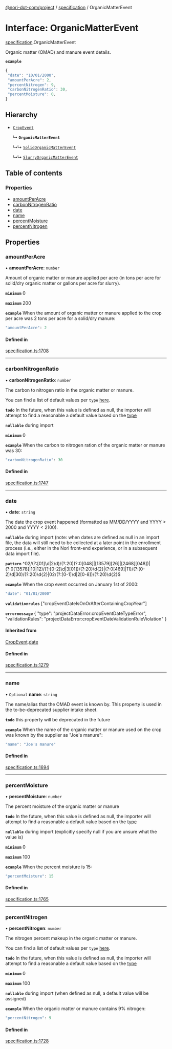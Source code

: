 [@nori-dot-com/project](../README.md) / [specification](../modules/specification.md) / OrganicMatterEvent

# Interface: OrganicMatterEvent

[specification](../modules/specification.md).OrganicMatterEvent

Organic matter (OMAD) and manure event details.

**`example`**

```js
{
 "date": "10/01/2000",
 "amountPerAcre": 2,
 "percentNitrogen": 9,
 "carbonNitrogenRatio": 30,
 "percentMoisture": 0,
}
```

## Hierarchy

- [`CropEvent`](specification.CropEvent.md)

  ↳ **`OrganicMatterEvent`**

  ↳↳ [`SolidOrganicMatterEvent`](specification.SolidOrganicMatterEvent.md)

  ↳↳ [`SlurryOrganicMatterEvent`](specification.SlurryOrganicMatterEvent.md)

## Table of contents

### Properties

- [amountPerAcre](specification.OrganicMatterEvent.md#amountperacre)
- [carbonNitrogenRatio](specification.OrganicMatterEvent.md#carbonnitrogenratio)
- [date](specification.OrganicMatterEvent.md#date)
- [name](specification.OrganicMatterEvent.md#name)
- [percentMoisture](specification.OrganicMatterEvent.md#percentmoisture)
- [percentNitrogen](specification.OrganicMatterEvent.md#percentnitrogen)

## Properties

### amountPerAcre

• **amountPerAcre**: `number`

Amount of organic matter or manure applied per acre (in tons per acre for solid/dry organic matter or gallons per acre for slurry).

**`minimum`** 0

**`maximum`** 200

**`example`** When the amount of organic matter or manure applied to the crop per acre was 2 tons per acre for a solid/dry manure:

```js
"amountPerAcre": 2
```

#### Defined in

[specification.ts:1708](https://github.com/nori-dot-eco/nori-dot-com/blob/0db6c17/packages/project/src/specification.ts#L1708)

___

### carbonNitrogenRatio

• **carbonNitrogenRatio**: `number`

The carbon to nitrogen ratio in the organic matter or manure.

You can find a list of default values per `type` [here](https://go.nori.com/inputs).

**`todo`** In the future, when this value is defined as null, the importer will attempt to find a reasonable a default value based on the [type](#type)

**`nullable`** during import

**`minimum`** 0

**`example`** When the carbon to nitrogen ration of the organic matter or manure was 30:

```js
"carbonNitrogenRatio": 30
```

#### Defined in

[specification.ts:1747](https://github.com/nori-dot-eco/nori-dot-com/blob/0db6c17/packages/project/src/specification.ts#L1747)

___

### date

• **date**: `string`

The date the crop event happened (formatted as MM/DD/YYYY and YYYY > 2000 and YYYY < 2100).

**`nullable`** during import (note: when dates are defined as null in an import file, the data will still need to be collected at a later point in the enrollment process (i.e., either in the Nori front-end experience, or in a subsequent data import file).

**`pattern`** ^02\/(?:[01]\d|2\d)\/(?:20)(?:0[048]|[13579][26]|[2468][048])|(?:0[13578]|10|12)\/(?:[0-2]\d|3[01])\/(?:20)\d{2}|(?:0[469]|11)\/(?:[0-2]\d|30)\/(?:20)\d{2}|02\/(?:[0-1]\d|2[0-8])\/(?:20)\d{2}$

**`example`** When the crop event occurred on January 1st of 2000:

```js
"date": "01/01/2000"
```

**`validationrules`** ["cropEventDateIsOnOrAfterContainingCropYear"]

**`errormessage`**
{
"type": "projectDataError:cropEventDateTypeError",
"validationRules": "projectDataError:cropEventDateValidationRuleViolation"
}

#### Inherited from

[CropEvent](specification.CropEvent.md).[date](specification.CropEvent.md#date)

#### Defined in

[specification.ts:1279](https://github.com/nori-dot-eco/nori-dot-com/blob/0db6c17/packages/project/src/specification.ts#L1279)

___

### name

• `Optional` **name**: `string`

The name/alias that the OMAD event is known by. This property is used in the to-be-deprecated supplier intake sheet.

**`todo`** this property will be deprecated in the future

**`example`** When the name of the organic matter or manure used on the crop was known by the supplier as "Joe's manure":

```js
"name": "Joe's manure"
```

#### Defined in

[specification.ts:1694](https://github.com/nori-dot-eco/nori-dot-com/blob/0db6c17/packages/project/src/specification.ts#L1694)

___

### percentMoisture

• **percentMoisture**: `number`

The percent moisture of the organic matter or manure

**`todo`** In the future, when this value is defined as null, the importer will attempt to find a reasonable a default value based on the [type](#type)

**`nullable`** during import (explicitly specify null if you are unsure what the value is)

**`minimum`** 0

**`maximum`** 100

**`example`** When the percent moisture is 15:

```js
"percentMoisture": 15
```

#### Defined in

[specification.ts:1765](https://github.com/nori-dot-eco/nori-dot-com/blob/0db6c17/packages/project/src/specification.ts#L1765)

___

### percentNitrogen

• **percentNitrogen**: `number`

The nitrogen percent makeup in the organic matter or manure.

You can find a list of default values per `type` [here](https://go.nori.com/inputs).

**`todo`** In the future, when this value is defined as null, the importer will attempt to find a reasonable a default value based on the [type](#type)

**`minimum`** 0

**`maximum`** 100

**`nullable`** during import (when defined as null, a default value will be assigned)

**`example`** When the organic matter or manure contains 9% nitrogen:

```js
"percentNitrogen": 9
```

#### Defined in

[specification.ts:1728](https://github.com/nori-dot-eco/nori-dot-com/blob/0db6c17/packages/project/src/specification.ts#L1728)
